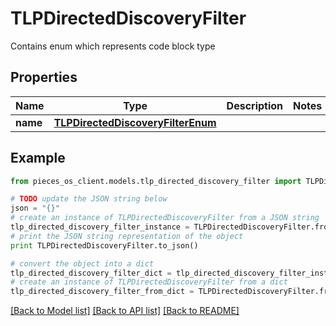 # TLPDirectedDiscoveryFilter

Contains enum which represents code block type

## Properties
Name | Type | Description | Notes
------------ | ------------- | ------------- | -------------
**name** | [**TLPDirectedDiscoveryFilterEnum**](TLPDirectedDiscoveryFilterEnum.md) |  | 

## Example

```python
from pieces_os_client.models.tlp_directed_discovery_filter import TLPDirectedDiscoveryFilter

# TODO update the JSON string below
json = "{}"
# create an instance of TLPDirectedDiscoveryFilter from a JSON string
tlp_directed_discovery_filter_instance = TLPDirectedDiscoveryFilter.from_json(json)
# print the JSON string representation of the object
print TLPDirectedDiscoveryFilter.to_json()

# convert the object into a dict
tlp_directed_discovery_filter_dict = tlp_directed_discovery_filter_instance.to_dict()
# create an instance of TLPDirectedDiscoveryFilter from a dict
tlp_directed_discovery_filter_from_dict = TLPDirectedDiscoveryFilter.from_dict(tlp_directed_discovery_filter_dict)
```
[[Back to Model list]](../README.md#documentation-for-models) [[Back to API list]](../README.md#documentation-for-api-endpoints) [[Back to README]](../README.md)


